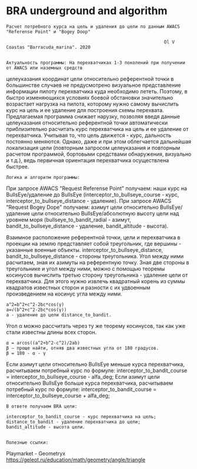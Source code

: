 # BRA underground and algorithm


	Расчет потребного курса на цель и удаления до цели по данным AWACS "Referense Point" и "Bogey Doop"

																Ol V Coastas "Barracuda_marina". 2020


	Актуальность программы: На перехватчиках 1-3 поколений при получении от AWACS или наземных средств
целеуказания координат цели относительно референтной точки в большинстве случаев не предусмотрено визуальное
представление информации пилоту перехватчика куда необходимо лететь.
Поэтому, в быстро изменяющихся условиях боевой обстановки значительно возрастает нагрузка на пилота,
которому нужно самому вычислить курс на цель и ее удаление для построения схемы перехвата.
Предлагаемая программа снижает нарузку, позволяя введя данные целеуказания относительно референтной точки
автоматически приблизительно расчитать курс перехватчика на цель и ее удаление от перехватчика.
Учитывая то, что цель движется - курс, дальность постоянно меняются. Однако, даже и при этом облегчается
дальнейшая локализация цели (повторным запросом целеуказания и повторным расчетом программой, бортовыми
средствами обнаружения, визуально и т.д.), ведь первичная ориентация перехватчика осуществлена быстрее.
 
	Логика и алгоритм программы:
При запросе AWACS "Request Referense Point" получаем: наши курс на BullsEye/удаление до BullsEye
(interceptor_to_bullseye_course - курс, interceptor_to_bullseye_distance - удаление).
При запросе AWACS "Request Bogey Dope" получаем: азимут цели относительно BullsEye/удаление  цели относительно
BullsEye/абсолютную высоту цели над уровнем моря
(bullseye_to_bandit_radial - азимут, bandit_to_bullseye_distance - удаление, bandit_altitude - высота).

Взаимное расположение референтной точки, цели и перехватчика в проекции на землю представляет собой
треугольник, где вершины - указанные военные объекты.
interceptor_to_bullseye_distance, bandit_to_bullseye_distance - стороны треугольника.
Угол между ними расчитаем, зная их азимуты на референтную точку.
Зная две стороны в треугольнике и угол между ними, можно с помощью теоремы косинусов вычислить третью сторону
треугольника - удаление цели от перехватчика. Для этого нужно извлечь квадратный корень из суммы квадратов
известных сторон и разности с их удвоенным произведением на косинус угла между ними.

	a^2=b^2+c^2-2bc*cos(γ)
	a=√(b^2+c^2-2bc*cos(⁡γ))
	a - удаление до цели distance_to_bandit.

Угол α можно рассчитать через ту же теорему косинусов, так как уже стали известны длины всех сторон.

	α = arcos((a^2+b^2-c^2)/2ab) 	
 	β – проще найти, отняв два известных угла от 180 градусов.
	β = 180 - α - γ

Если азимут цели относительно BullsEye меньше курса перехватчика, расчитываем потребный курс по формуле:
interceptor_to_bandit_course = interceptor_to_bullseye_course - alfa_deg;
Если азимут цели относительно BullsEye больше курса перехватчика, расчитываем потребный курс по формуле:
interceptor_to_bandit_course = interceptor_to_bullseye_course + alfa_deg;

	В ответе получаем BRA цели:

	interceptor_to_bandit_course - курс перехватчика на цель;
	distance_to_bandit - удаление перехватчика до цели;
	bandit_altitude - высота цели.


	Полезные ссылки:
Playmarket - Geometryx
https://geleot.ru/education/math/geometry/angle/triangle
